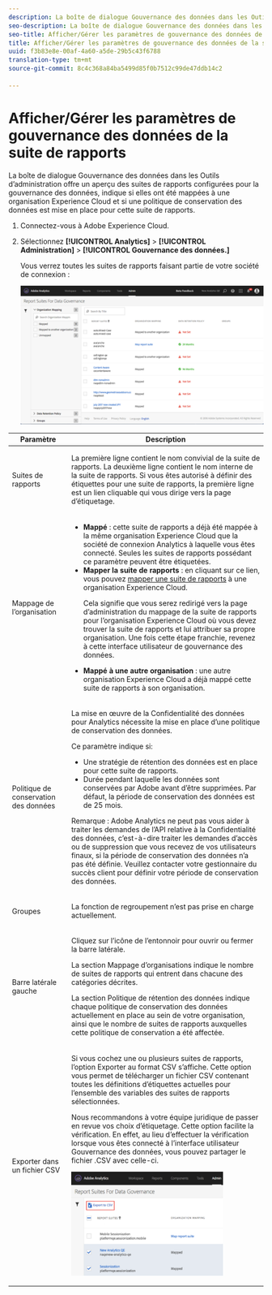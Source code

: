 ```yaml
---
description: La boîte de dialogue Gouvernance des données dans les Outils d’administration offre un aperçu des suites de rapports configurées pour la gouvernance des données, indique si elles ont été mappées à une organisation Experience Cloud et si une politique de conservation des données est mise en place pour cette suite de rapports.
seo-description: La boîte de dialogue Gouvernance des données dans les Outils d’administration offre un aperçu des suites de rapports configurées pour la gouvernance des données, indique si elles ont été mappées à une organisation Experience Cloud et si une politique de conservation des données est mise en place pour cette suite de rapports.
seo-title: Afficher/Gérer les paramètres de gouvernance des données de la suite de rapports
title: Afficher/Gérer les paramètres de gouvernance des données de la suite de rapports
uuid: f3b83e8e-00af-4a60-a5de-29b5c43f6788
translation-type: tm+mt
source-git-commit: 8c4c368a84ba5499d85f0b7512c99de47ddb14c2

---
```



# Afficher/Gérer les paramètres de gouvernance des données de la suite de rapports

La boîte de dialogue Gouvernance des données dans les Outils d’administration offre un aperçu des suites de rapports configurées pour la gouvernance des données, indique si elles ont été mappées à une organisation Experience Cloud et si une politique de conservation des données est mise en place pour cette suite de rapports.

1. Connectez-vous à Adobe Experience Cloud.
1. Sélectionnez **[!UICONTROL Analytics]** &gt; **[!UICONTROL Administration]** &gt; **[!UICONTROL Gouvernance des données.]**

   Vous verrez toutes les suites de rapports faisant partie de votre société de connexion :

   ![](assets/privacy_setup_an.png)

<table id="table_448292730FF0475E9DCB731882F9A29B"> 
 <thead> 
  <tr> 
   <th colname="col1" class="entry"> Paramètre </th> 
   <th colname="col2" class="entry"> Description </th> 
  </tr> 
 </thead>
 <tbody> 
  <tr> 
   <td colname="col1"> <p>Suites de rapports </p> </td> 
   <td colname="col2"> <p>La première ligne contient le nom convivial de la suite de rapports. La deuxième ligne contient le nom interne de la suite de rapports. Si vous êtes autorisé à définir des étiquettes pour une suite de rapports, la première ligne est un lien cliquable qui vous dirige vers la page d’étiquetage. </p> </td> 
  </tr> 
  <tr> 
   <td colname="col1"> <p>Mappage de l’organisation </p> </td> 
   <td colname="col2"> 
    <ul id="ul_EF8F613B0C5E42D19DB60BD0C89C114B"> 
     <li id="li_B35EE88555F547EFBF55ADE9D0C9EC3B"><b>Mappé</b> : cette suite de rapports a déjà été mappée à la même organisation Experience Cloud que la société de connexion Analytics à laquelle vous êtes connecté. Seules les suites de rapports possédant ce paramètre peuvent être étiquetées. </li> 
     <li id="li_4E800BF80CFF477BAA091EF272D9071C"><b>Mapper la suite de rapports</b> : en cliquant sur ce lien, vous pouvez <a href="https://marketing.adobe.com/resources/help/en_US/mcloud/report-suite-mapping.html">mapper une suite de rapports</a> à une organisation Experience Cloud. <p>Cela signifie que vous serez redirigé vers la page d’administration du mappage de la suite de rapports pour l’organisation Experience Cloud où vous devez trouver la suite de rapports et lui attribuer sa propre organisation. Une fois cette étape franchie, revenez à cette interface utilisateur de gouvernance des données. </p> </li> 
     <li id="li_FF825A65D089487BBF5FCB0D74D41CD7"><b>Mappé à une autre organisation</b> : une autre organisation Experience Cloud a déjà mappé cette suite de rapports à son organisation. </li> 
    </ul> </td> 
  </tr> 
  <tr> 
   <td colname="col1"> <p>Politique de conservation des données </p> </td> 
   <td colname="col2"> <p>La mise en œuvre de la Confidentialité des données pour Analytics nécessite la mise en place d’une politique de conservation des données. </p> <p>Ce paramètre indique si: </p> 
    <ul> 
     <li>Une stratégie de rétention des données est en place pour cette suite de rapports. </li> 
     <li>Durée pendant laquelle les données sont conservées par Adobe avant d’être supprimées. Par défaut, la période de conservation des données est de 25 mois. </li> 
    </ul> <p>Remarque : Adobe Analytics ne peut pas vous aider à traiter les demandes de l’API relative à la Confidentialité des données, c’est-à-dire traiter les demandes d’accès ou de suppression que vous recevez de vos utilisateurs finaux, si la période de conservation des données n’a pas été définie. Veuillez contacter votre gestionnaire du succès client pour définir votre période de conservation des données. </p> </td> 
  </tr> 
  <tr> 
   <td colname="col1"> <p>Groupes </p> </td> 
   <td colname="col2"> <p>La fonction de regroupement n’est pas prise en charge actuellement. </p> </td> 
  </tr> 
  <tr> 
   <td colname="col1"> <p>Barre latérale gauche </p> </td> 
   <td colname="col2"> <p>Cliquez sur l’icône de l’entonnoir pour ouvrir ou fermer la barre latérale. </p> <p>La section Mappage d’organisations indique le nombre de suites de rapports qui entrent dans chacune des catégories décrites. </p> <p>La section Politique de rétention des données indique chaque politique de conservation des données actuellement en place au sein de votre organisation, ainsi que le nombre de suites de rapports auxquelles cette politique de conservation a été affectée. </p> </td> 
  </tr> 
  <tr> 
   <td colname="col1"> <p>Exporter dans un fichier CSV </p> </td> 
   <td colname="col2"> <p>Si vous cochez une ou plusieurs suites de rapports, l’option <span class="uicontrol">Exporter au format CSV</span> s’affiche. Cette option vous permet de télécharger un fichier CSV contenant toutes les définitions d’étiquettes actuelles pour l’ensemble des variables des suites de rapports sélectionnées. </p> <p>Nous recommandons à votre équipe juridique de passer en revue vos choix d’étiquetage. Cette option facilite la vérification. En effet, au lieu d’effectuer la vérification lorsque vous êtes connecté à l’interface utilisateur Gouvernance des données, vous pouvez partager le fichier .CSV avec celle-ci. </p> <p><img placement="break"  src="assets/export_csv.png" width="300px" id="image_5FE821B2D07B402D8E0F6FE53D6FC52E" /> </p> </td> 
  </tr> 
 </tbody> 
</table>

